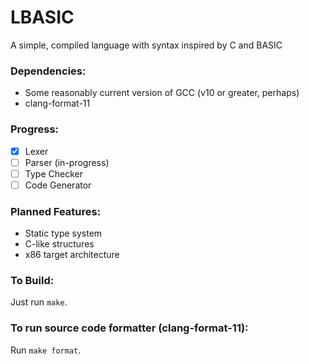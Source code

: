 # LBASIC

A simple, compiled language with syntax inspired by C and BASIC

### Dependencies:
- Some reasonably current version of GCC (v10 or greater, perhaps)
- clang-format-11

### Progress:
- [x] Lexer
- [ ] Parser (in-progress)
- [ ] Type Checker
- [ ] Code Generator

### Planned Features:
- Static type system
- C-like structures
- x86 target architecture

### To Build:
Just run `make`.

### To run source code formatter (clang-format-11):
Run `make format`.
